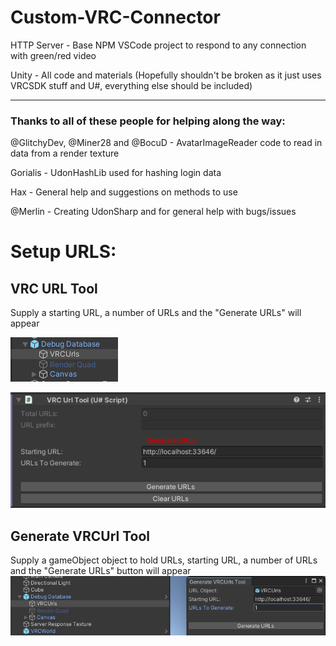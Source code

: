 # Custom-VRC-Connector
 
HTTP Server - Base NPM VSCode project to respond to any connection with green/red video

Unity - All code and materials (Hopefully shouldn't be broken as it just uses VRCSDK stuff and U#, everything else should be included)


---
### Thanks to all of these people for helping along the way:

@GlitchyDev, @Miner28 and @BocuD - AvatarImageReader code to read in data from a render texture

Gorialis - UdonHashLib used for hashing login data

Hax - General help and suggestions on methods to use

@Merlin - Creating UdonSharp and for general help with bugs/issues

# Setup URLS:

## VRC URL Tool
Supply a starting URL, a number of URLs and the "Generate URLs" will appear

![URL TOOL OBJECT](/README/VRCURLs.png)

![URL TOOL](/README/VRC%20URL%20Tool.png)

## Generate VRCUrl Tool
Supply a gameObject object to hold URLs, starting URL, a number of URLs and the "Generate URLs" button will appear
![URL GENERATOR TOOL](/README/Generate%20VRCUrls.png)
